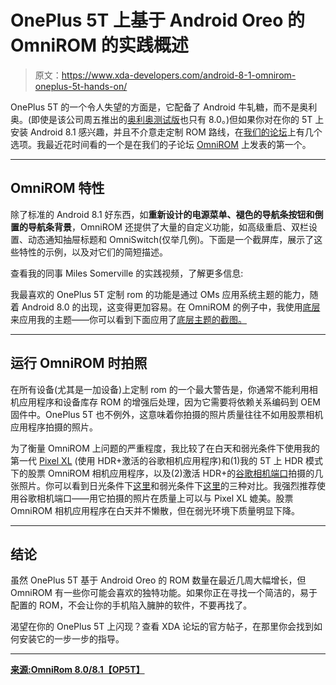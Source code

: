 # OnePlus 5T 上基于 Android Oreo 的 OmniROM 的实践概述

> 原文：<https://www.xda-developers.com/android-8-1-omnirom-oneplus-5t-hands-on/>

OnePlus 5T 的一个令人失望的方面是，它配备了 Android 牛轧糖，而不是奥利奥。(即使是该公司周五推出的[奥利奥测试版](https://www.xda-developers.com/oxygenos-open-oreo-beta-oneplus-5t/)也只有 8.0。)但如果你对在你的 5T 上安装 Android 8.1 感兴趣，并且不介意走定制 ROM 路线，在[我们的论坛](https://forum.xda-developers.com/oneplus-5t/development)上有几个选项。我最近花时间看的一个是在我们的子论坛 [OmniROM](https://forum.xda-developers.com/oneplus-5t/development/rom-omnirom-8-x-t3713775) 上发表的第一个。

* * *

## OmniROM 特性

除了标准的 Android 8.1 好东西，如**重新设计的电源菜单、褪色的导航条按钮和倒置的导航条背景**，OmniROM 还提供了大量的自定义功能，如高级重启、双栏设置、动态通知抽屉标题和 OmniSwitch(仅举几例)。下面是一个截屏库，展示了这些特性的示例，以及对它们的简短描述。

查看我的同事 Miles Somerville 的实践视频，了解更多信息:

我最喜欢的 OnePlus 5T 定制 rom 的功能是通过 OMs 应用系统主题的能力，随着 Android 8.0 的出现，这变得更加容易。在 OmniROM 的例子中，我使用[底层](http://xda-developers.com/tag/substratum)来应用我的主题——你可以看到下面应用了[底层主题的截图。](https://play.google.com/store/apps/details?id=com.samsoft.valerie)

* * *

## 运行 OmniROM 时拍照

在所有设备(尤其是一加设备)上定制 rom 的一个最大警告是，你通常不能利用相机应用程序和设备库存 ROM 的增强后处理，因为它需要将依赖关系编码到 OEM 固件中。OnePlus 5T 也不例外，这意味着你拍摄的照片质量往往不如用股票相机应用程序拍摄的照片。

为了衡量 OmniROM 上问题的严重程度，我比较了在白天和弱光条件下使用我的第一代 [Pixel XL](http://xda-developers.com/tag/pixel-xl) (使用 HDR+激活的谷歌相机应用程序)和(1)我的 5T 上 HDR 模式下的股票 OmniROM 相机应用程序，以及(2)激活 HDR+的[谷歌相机端口](https://forum.xda-developers.com/oneplus-5t/themes/google-camera-ported-app-op5t-t3708132)拍摄的几张照片。你可以看到日光条件下[这里](https://photos.app.goo.gl/ojcobvnKvgb4P7v32)和弱光条件下[这里](https://photos.app.goo.gl/iL3lShcbm9VRYj8f1)的三种对比。我强烈推荐使用谷歌相机端口——用它拍摄的照片在质量上可以与 Pixel XL 媲美。股票 OmniROM 相机应用程序在白天并不懒散，但在弱光环境下质量明显下降。

* * *

## 结论

虽然 OnePlus 5T 基于 Android Oreo 的 ROM 数量在最近几周大幅增长，但 OmniROM 有一些你可能会喜欢的独特功能。如果你正在寻找一个简洁的，易于配置的 ROM，不会让你的手机陷入臃肿的软件，不要再找了。

渴望在你的 OnePlus 5T 上闪现？查看 XDA 论坛的官方帖子，在那里你会找到如何安装它的一步一步的指导。

* * *

[**来源:OmniRom 8.0/8.1【OP5T】**](https://forum.xda-developers.com/oneplus-5t/development/rom-omnirom-8-x-t3713775)